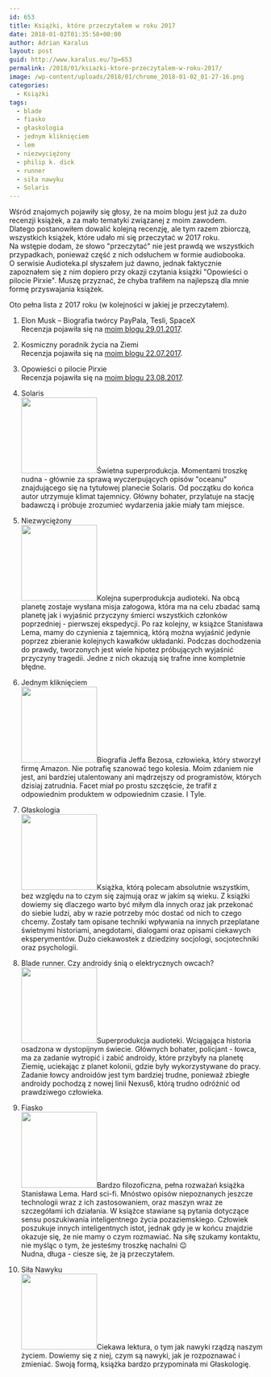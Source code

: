 ```yaml
---
id: 653
title: Książki, które przeczytałem w roku 2017
date: 2018-01-02T01:35:58+00:00
author: Adrian Karalus
layout: post
guid: http://www.karalus.eu/?p=653
permalink: /2018/01/ksiazki-ktore-przeczytalem-w-roku-2017/
image: /wp-content/uploads/2018/01/chrome_2018-01-02_01-27-16.png
categories:
  - Książki
tags:
  - blade
  - fiasko
  - głaskologia
  - jednym kliknięciem
  - lem
  - niezwyciężony
  - philip k. dick
  - runner
  - siła nawyku
  - Solaris
---
```

Wśród znajomych pojawiły się głosy, że na moim blogu jest już za dużo recenzji książek, a za mało tematyki związanej z moim zawodem.  
Dlatego postanowiłem dowalić kolejną recenzję, ale tym razem zbiorczą, wszystkich książek, które udało mi się przeczytać w 2017 roku.  
Na wstępie dodam, że słowo "przeczytać" nie jest prawdą we wszystkich przypadkach, ponieważ część z nich odsłuchem w formie audiobooka.  
O serwisie Audioteka.pl słyszałem już dawno, jednak faktycznie zapoznałem się z nim dopiero przy okazji czytania książki "Opowieści o pilocie Pirxie". Muszę przyznać, że chyba trafiłem na najlepszą dla mnie formę przyswajania książek.

Oto pełna lista z 2017 roku (w kolejności w jakiej je przeczytałem).

1. Elon Musk – Biografia twórcy PayPala, Tesli, SpaceX  
Recenzja pojawiła się na [moim blogu 29.01.2017](/2017/01/elon-musk-biografia-tworcy-paypala-tesli-spacex/).

2. Kosmiczny poradnik życia na Ziemi  
Recenzja pojawiła się na <a href="/2017/07/kosmiczny-poradnik-zycia-na-ziemi/" target="_blank" rel="noopener">moim blogu 22.07.2017</a>.

3. Opowieści o pilocie Pirxie  
Recenzja pojawiła się na <a href="/2017/08/opowiesci-o-pilocie-pirxie/" target="_blank" rel="noopener">moim blogu 23.08.2017</a>.

4. Solaris  
[<img class="alignleft wp-image-640 size-thumbnail" src="/wp-content/uploads/2017/09/solaris.png?resize=150%2C150" alt="" width="150" height="150" srcset="/wp-content/uploads/2017/09/solaris.png?resize=150%2C150 150w, /wp-content/uploads/2017/09/solaris.png?resize=298%2C300 298w, /wp-content/uploads/2017/09/solaris.png?resize=250%2C250 250w, /wp-content/uploads/2017/09/solaris.png?resize=174%2C174 174w, /wp-content/uploads/2017/09/solaris.png?w=320 320w" sizes="(max-width: 150px) 100vw, 150px" data-recalc-dims="1" />](/wp-content/uploads/2017/09/solaris.png)Świetna superprodukcja. Momentami troszkę nudna - głównie za sprawą wyczerpujących opisów "oceanu" znajdującego się na tytułowej planecie Solaris. Od początku do końca autor utrzymuje klimat tajemnicy. Główny bohater, przylatuje na stację badawczą i próbuje zrozumieć wydarzenia jakie miały tam miejsce.

 

 

 

5. Niezwyciężony  
[<img class="alignleft wp-image-657 size-thumbnail" src="/wp-content/uploads/2018/01/chrome_2018-01-02_00-42-03.png?resize=150%2C150" alt="" width="150" height="150" srcset="/wp-content/uploads/2018/01/chrome_2018-01-02_00-42-03.png?resize=150%2C150 150w, /wp-content/uploads/2018/01/chrome_2018-01-02_00-42-03.png?resize=300%2C300 300w, /wp-content/uploads/2018/01/chrome_2018-01-02_00-42-03.png?resize=250%2C250 250w, /wp-content/uploads/2018/01/chrome_2018-01-02_00-42-03.png?resize=174%2C174 174w, /wp-content/uploads/2018/01/chrome_2018-01-02_00-42-03.png?w=321 321w" sizes="(max-width: 150px) 100vw, 150px" data-recalc-dims="1" />](/wp-content/uploads/2018/01/chrome_2018-01-02_00-42-03.png)Kolejna superprodukcja audioteki. Na obcą planetę zostaje wysłana misja załogowa, która ma na celu zbadać samą planetę jak i wyjaśnić przyczyny śmierci wszystkich członków poprzedniej - pierwszej ekspedycji. Po raz kolejny, w książce Stanisława Lema, mamy do czynienia z tajemnicą, którą można wyjaśnić jedynie poprzez zbieranie kolejnych kawałków układanki. Podczas dochodzenia do prawdy, tworzonych jest wiele hipotez próbujących wyjaśnić przyczyny tragedii. Jedne z nich okazują się trafne inne kompletnie błędne.

 

 

6. Jednym kliknięciem  
[<img class="alignleft wp-image-643 size-thumbnail" src="/wp-content/uploads/2017/09/jednym_kliknieciem.png?resize=150%2C150" alt="" width="150" height="150" srcset="/wp-content/uploads/2017/09/jednym_kliknieciem.png?resize=150%2C150 150w, /wp-content/uploads/2017/09/jednym_kliknieciem.png?resize=300%2C300 300w, /wp-content/uploads/2017/09/jednym_kliknieciem.png?resize=250%2C250 250w, /wp-content/uploads/2017/09/jednym_kliknieciem.png?resize=174%2C174 174w, /wp-content/uploads/2017/09/jednym_kliknieciem.png?w=319 319w" sizes="(max-width: 150px) 100vw, 150px" data-recalc-dims="1" />](/wp-content/uploads/2017/09/jednym_kliknieciem.png)Biografia Jeffa Bezosa, człowieka, który stworzył firmę Amazon. Nie potrafię szanować tego kolesia. Moim zdaniem nie jest, ani bardziej utalentowany ani mądrzejszy od programistów, których dzisiaj zatrudnia. Facet miał po prostu szczęście, że trafił z odpowiednim produktem w odpowiednim czasie. I Tyle.

 

 

 

7. Głaskologia  
[<img class="alignleft wp-image-658 size-thumbnail" src="/wp-content/uploads/2018/01/chrome_2018-01-02_00-58-08.png?resize=150%2C150" alt="" width="150" height="150" srcset="/wp-content/uploads/2018/01/chrome_2018-01-02_00-58-08.png?resize=150%2C150 150w, /wp-content/uploads/2018/01/chrome_2018-01-02_00-58-08.png?resize=298%2C300 298w, /wp-content/uploads/2018/01/chrome_2018-01-02_00-58-08.png?resize=250%2C250 250w, /wp-content/uploads/2018/01/chrome_2018-01-02_00-58-08.png?resize=174%2C174 174w, /wp-content/uploads/2018/01/chrome_2018-01-02_00-58-08.png?w=315 315w" sizes="(max-width: 150px) 100vw, 150px" data-recalc-dims="1" />](/wp-content/uploads/2018/01/chrome_2018-01-02_00-58-08.png)Książka, którą polecam absolutnie wszystkim, bez względu na to czym się zajmują oraz w jakim są wieku. Z książki dowiemy się dlaczego warto być miłym dla innych oraz jak przekonać do siebie ludzi, aby w razie potrzeby móc dostać od nich to czego chcemy. Zostały tam opisane techniki wpływania na innych przeplatane świetnymi historiami, anegdotami, dialogami oraz opisami ciekawych eksperymentów. Dużo ciekawostek z dziedziny socjologi, socjotechniki oraz psychologii.

 

 

 

8. Blade runner. Czy androidy śnią o elektrycznych owcach?  
[<img class="alignleft wp-image-659 size-thumbnail" src="/wp-content/uploads/2018/01/chrome_2018-01-02_01-05-29.png?resize=150%2C150" alt="" width="150" height="150" srcset="/wp-content/uploads/2018/01/chrome_2018-01-02_01-05-29.png?resize=150%2C150 150w, /wp-content/uploads/2018/01/chrome_2018-01-02_01-05-29.png?resize=300%2C300 300w, /wp-content/uploads/2018/01/chrome_2018-01-02_01-05-29.png?resize=250%2C250 250w, /wp-content/uploads/2018/01/chrome_2018-01-02_01-05-29.png?resize=174%2C174 174w, /wp-content/uploads/2018/01/chrome_2018-01-02_01-05-29.png?w=315 315w" sizes="(max-width: 150px) 100vw, 150px" data-recalc-dims="1" />](/wp-content/uploads/2018/01/chrome_2018-01-02_01-05-29.png)Superprodukcja audioteki. Wciągająca historia osadzona w dystopijnym świecie. Głównych bohater, policjant - łowca, ma za zadanie wytropić i zabić androidy, które przybyły na planetę Ziemię, uciekając z planet kolonii, gdzie były wykorzystywane do pracy. Zadanie łowcy androidów jest tym bardziej trudne, ponieważ zbiegłe androidy pochodzą z nowej linii Nexus6, którą trudno odróżnić od prawdziwego człowieka.

 

 

 

9. Fiasko  
[<img class="wp-image-660 size-thumbnail alignleft" src="/wp-content/uploads/2018/01/chrome_2018-01-02_01-14-32.png?resize=150%2C150" alt="" width="150" height="150" srcset="/wp-content/uploads/2018/01/chrome_2018-01-02_01-14-32.png?resize=150%2C150 150w, /wp-content/uploads/2018/01/chrome_2018-01-02_01-14-32.png?resize=300%2C300 300w, /wp-content/uploads/2018/01/chrome_2018-01-02_01-14-32.png?resize=250%2C250 250w, /wp-content/uploads/2018/01/chrome_2018-01-02_01-14-32.png?resize=174%2C174 174w, /wp-content/uploads/2018/01/chrome_2018-01-02_01-14-32.png?w=315 315w" sizes="(max-width: 150px) 100vw, 150px" data-recalc-dims="1" />](/wp-content/uploads/2018/01/chrome_2018-01-02_01-14-32.png)Bardzo filozoficzna, pełna rozważań książka Stanisława Lema. Hard sci-fi. Mnóstwo opisów niepoznanych jeszcze technologii wraz z ich zastosowaniem, oraz maszyn wraz ze szczegółami ich działania. W książce stawiane są pytania dotyczące sensu poszukiwania inteligentnego życia pozaziemskiego. Człowiek poszukuje innych inteligentnych istot, jednak gdy je w końcu znajdzie okazuje się, że nie mamy o czym rozmawiać. Na siłę szukamy kontaktu, nie myśląc o tym, że jesteśmy troszkę nachalni 😉  
Nudna, długa - ciesze się, że ją przeczytałem.

 

 

10. Siła Nawyku  
[<img class="alignleft wp-image-661 size-thumbnail" src="/wp-content/uploads/2018/01/chrome_2018-01-02_01-22-32.png?resize=150%2C150" alt="" width="150" height="150" srcset="/wp-content/uploads/2018/01/chrome_2018-01-02_01-22-32.png?resize=150%2C150 150w, /wp-content/uploads/2018/01/chrome_2018-01-02_01-22-32.png?resize=300%2C300 300w, /wp-content/uploads/2018/01/chrome_2018-01-02_01-22-32.png?resize=250%2C250 250w, /wp-content/uploads/2018/01/chrome_2018-01-02_01-22-32.png?resize=174%2C174 174w, /wp-content/uploads/2018/01/chrome_2018-01-02_01-22-32.png?w=315 315w" sizes="(max-width: 150px) 100vw, 150px" data-recalc-dims="1" />](/wp-content/uploads/2018/01/chrome_2018-01-02_01-22-32.png)Ciekawa lektura, o tym jak nawyki rządzą naszym życiem. Dowiemy się z niej, czym są nawyki, jak je rozpoznawać i zmieniać. Swoją formą, książka bardzo przypominała mi Głaskologię. 